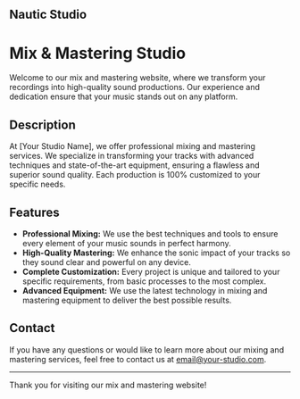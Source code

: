 ## Nautic Studio
# Mix & Mastering Studio

Welcome to our mix and mastering website, where we transform your recordings into high-quality sound productions. Our experience and dedication ensure that your music stands out on any platform.

## Description

At [Your Studio Name], we offer professional mixing and mastering services. We specialize in transforming your tracks with advanced techniques and state-of-the-art equipment, ensuring a flawless and superior sound quality. Each production is 100% customized to your specific needs.

## Features

- **Professional Mixing:** We use the best techniques and tools to ensure every element of your music sounds in perfect harmony.
- **High-Quality Mastering:** We enhance the sonic impact of your tracks so they sound clear and powerful on any device.
- **Complete Customization:** Every project is unique and tailored to your specific requirements, from basic processes to the most complex.
- **Advanced Equipment:** We use the latest technology in mixing and mastering equipment to deliver the best possible results.

## Contact

If you have any questions or would like to learn more about our mixing and mastering services, feel free to contact us at [email@your-studio.com](nauticboyofficial@gmail.com).

---

Thank you for visiting our mix and mastering website!
